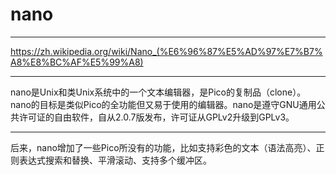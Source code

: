 
# nano




<hr>


https://zh.wikipedia.org/wiki/Nano_(%E6%96%87%E5%AD%97%E7%B7%A8%E8%BC%AF%E5%99%A8)


<hr>


nano是Unix和类Unix系统中的一个文本编辑器，是Pico的复制品（clone）。nano的目标是类似Pico的全功能但又易于使用的编辑器。nano是遵守GNU通用公共许可证的自由软件，自从2.0.7版发布，许可证从GPLv2升级到GPLv3。





<hr>


后来，nano增加了一些Pico所没有的功能，比如支持彩色的文本（语法高亮）、正则表达式搜索和替换、平滑滚动、支持多个缓冲区。
